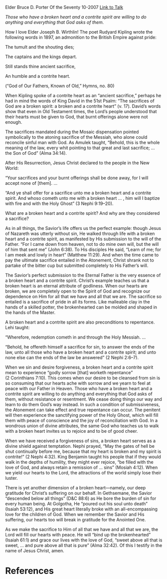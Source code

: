Elder Bruce D. Porter
Of the Seventy
10-2007
[Link to Talk](https://www.churchofjesuschrist.org/study/general-conference/2007/10/a-broken-heart-and-a-contrite-spirit?lang=eng)

_Those who have a broken heart and a contrite spirit are willing to do anything and everything that God asks of them._

How I love Elder Joseph B. Wirthlin! The poet Rudyard Kipling wrote the following words in 1897, an admonition to the British Empire against pride:





The tumult and the shouting dies;

The captains and the kings depart.

Still stands thine ancient sacrifice,

An humble and a contrite heart.





(“God of Our Fathers, Known of Old,” Hymns, no. 80)





When Kipling spoke of a contrite heart as an “ancient sacrifice,” perhaps he had in mind the words of King David in the 51st Psalm: “The sacrifices of God are a broken spirit: a broken and a contrite heart” (v. 17). David’s words show that even in Old Testament times, the Lord’s people understood that their hearts must be given to God, that burnt offerings alone were not enough.

The sacrifices mandated during the Mosaic dispensation pointed symbolically to the atoning sacrifice of the Messiah, who alone could reconcile sinful man with God. As Amulek taught, “Behold, this is the whole meaning of the law, every whit pointing to that great and last sacrifice; … the Son of God” (Alma 34:14).

After His Resurrection, Jesus Christ declared to the people in the New World:

“Your sacrifices and your burnt offerings shall be done away, for I will accept none of [them]. …

“And ye shall offer for a sacrifice unto me a broken heart and a contrite spirit. And whoso cometh unto me with a broken heart … , him will I baptize with fire and with the Holy Ghost” (3 Nephi 9:19–20).

What are a broken heart and a contrite spirit? And why are they considered a sacrifice?

As in all things, the Savior’s life offers us the perfect example: though Jesus of Nazareth was utterly without sin, He walked through life with a broken heart and a contrite spirit, as manifested by His submission to the will of the Father. “For I came down from heaven, not to do mine own will, but the will of him that sent me” (John 6:38). To His disciples He said, “Learn of me; for I am meek and lowly in heart” (Matthew 11:29). And when the time came to pay the ultimate sacrifice entailed in the Atonement, Christ shrank not to partake of the bitter cup but submitted completely to His Father’s will.

The Savior’s perfect submission to the Eternal Father is the very essence of a broken heart and a contrite spirit. Christ’s example teaches us that a broken heart is an eternal attribute of godliness. When our hearts are broken, we are completely open to the Spirit of God and recognize our dependence on Him for all that we have and all that we are. The sacrifice so entailed is a sacrifice of pride in all its forms. Like malleable clay in the hands of a skilled potter, the brokenhearted can be molded and shaped in the hands of the Master.

A broken heart and a contrite spirit are also preconditions to repentance. Lehi taught:

“Wherefore, redemption cometh in and through the Holy Messiah. …

“Behold, he offereth himself a sacrifice for sin, to answer the ends of the law, unto all those who have a broken heart and a contrite spirit; and unto none else can the ends of the law be answered” (2 Nephi 2:6–7).

When we sin and desire forgiveness, a broken heart and a contrite spirit mean to experience “godly sorrow [that] worketh repentance” (2 Corinthians 7:10). This comes when our desire to be cleansed from sin is so consuming that our hearts ache with sorrow and we yearn to feel at peace with our Father in Heaven. Those who have a broken heart and a contrite spirit are willing to do anything and everything that God asks of them, without resistance or resentment. We cease doing things our way and learn to do them God’s way instead. In such a condition of submissiveness, the Atonement can take effect and true repentance can occur. The penitent will then experience the sanctifying power of the Holy Ghost, which will fill them with peace of conscience and the joy of reconciliation with God. In a wondrous union of divine attributes, the same God who teaches us to walk with a broken heart invites us to rejoice and to be of good cheer.

When we have received a forgiveness of sins, a broken heart serves as a divine shield against temptation. Nephi prayed, “May the gates of hell be shut continually before me, because that my heart is broken and my spirit is contrite!” (2 Nephi 4:32). King Benjamin taught his people that if they would walk in the depths of humility, they might ever rejoice, “be filled with the love of God, and always retain a remission of … sins” (Mosiah 4:12). When we yield our hearts to the Lord, the attractions of the world simply lose their luster.

There is yet another dimension of a broken heart—namely, our deep gratitude for Christ’s suffering on our behalf. In Gethsemane, the Savior “descended below all things” (D&C 88:6) as He bore the burden of sin for every human being. At Golgotha, He “poured out his soul unto death” (Isaiah 53:12), and His great heart literally broke with an all-encompassing love for the children of God. When we remember the Savior and His suffering, our hearts too will break in gratitude for the Anointed One.

As we make the sacrifice to Him of all that we have and all that we are, the Lord will fill our hearts with peace. He will “bind up the brokenhearted” (Isaiah 61:1) and grace our lives with the love of God, “sweet above all that is sweet, … and pure above all that is pure” (Alma 32:42). Of this I testify in the name of Jesus Christ, amen.

# References
